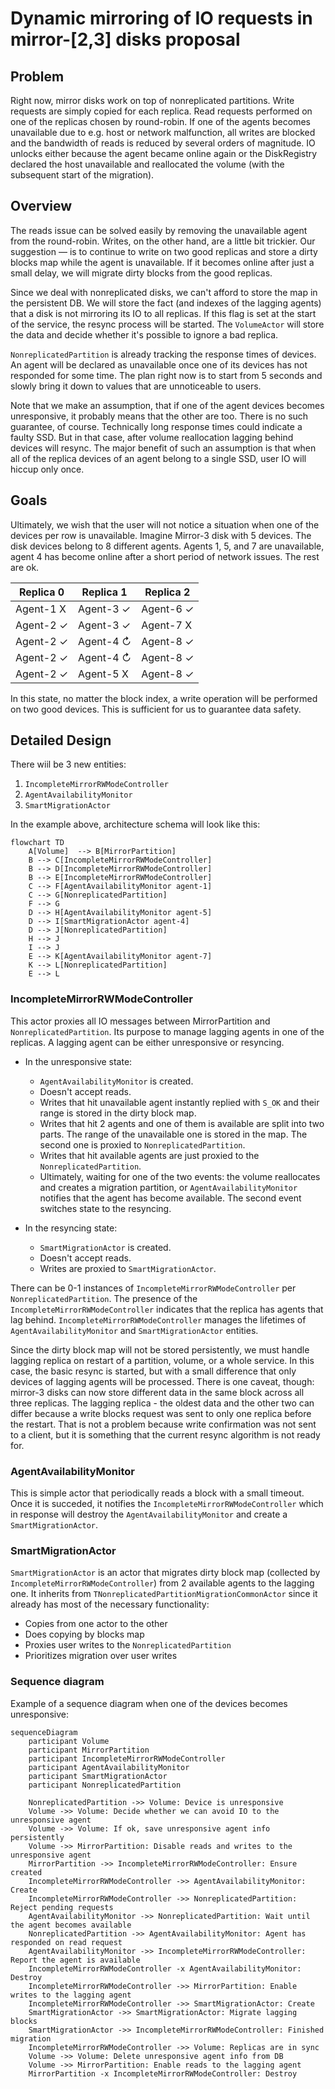 # Dynamic mirroring of IO requests in mirror-[2,3] disks proposal

## Problem

Right now, mirror disks work on top of nonreplicated partitions. Write requests are simply copied for each replica. Read requests performed on one of the replicas chosen by round-robin.
If one of the agents becomes unavailable due to e.g. host or network malfunction, all writes are blocked and the bandwidth of reads is reduced by several orders of magnitude. IO unlocks either because the agent became online again or the DiskRegistry declared the host unavailable and reallocated the volume (with the subsequent start of the migration).

## Overview

The reads issue can be solved easily by removing the unavailable agent from the round-robin. Writes, on the other hand, are a little bit trickier. Our suggestion — is to continue to write on two good replicas and store a dirty blocks map while the agent is unavailable. If it becomes online after just a small delay, we will migrate dirty blocks from the good replicas.

Since we deal with nonreplicated disks, we can't afford to store the map in the persistent DB. We will store the fact (and indexes of the lagging agents) that a disk is not mirroring its IO to all replicas. If this flag is set at the start of the service, the resync process will be started. The `VolumeActor` will store the data and decide whether it's possible to ignore a bad replica.

`NonreplicatedPartition` is already tracking the response times of devices. An agent will be declared as unavailable once one of its devices has not responded for some time. The plan right now is to start from 5 seconds and slowly bring it down to values that are unnoticeable to users.

Note that we make an assumption, that if one of the agent devices becomes unresponsive, it probably means that the other are too. There is no such guarantee, of course. Technically long response times could indicate a faulty SSD. But in that case, after volume reallocation lagging behind devices will resync.
The major benefit of such an assumption is that when all of the replica devices of an agent belong to a single SSD, user IO will hiccup only once.

## Goals

Ultimately, we wish that the user will not notice a situation when one of the devices per row is unavailable.
Imagine Mirror-3 disk with 5 devices. The disk devices belong to 8 different agents. Agents 1, 5, and 7 are unavailable, agent 4 has become online after a short period of network issues. The rest are ok.

| Replica 0    | Replica 1   | Replica 2 |
| ------------ | ----------- | --------- |
| Agent-1 X    | Agent-3 ✓   | Agent-6 ✓ |
| Agent-2 ✓    | Agent-3 ✓   | Agent-7 X |
| Agent-2 ✓    | Agent-4 ↻   | Agent-8 ✓ |
| Agent-2 ✓    | Agent-4 ↻   | Agent-8 ✓ |
| Agent-2 ✓    | Agent-5 X   | Agent-8 ✓ |

In this state, no matter the block index, a write operation will be performed on two good devices. This is sufficient for us to guarantee data safety.

## Detailed Design

There wiil be 3 new entities:
1) `IncompleteMirrorRWModeController`
2) `AgentAvailabilityMonitor`
3) `SmartMigrationActor`

In the example above, architecture schema will look like this:

```mermaid
flowchart TD
    A[Volume]  --> B[MirrorPartition]
    B --> C[IncompleteMirrorRWModeController]
    B --> D[IncompleteMirrorRWModeController]
    B --> E[IncompleteMirrorRWModeController]
    C --> F[AgentAvailabilityMonitor agent-1]
    C --> G[NonreplicatedPartition]
    F --> G
    D --> H[AgentAvailabilityMonitor agent-5]
    D --> I[SmartMigrationActor agent-4]
    D --> J[NonreplicatedPartition]
    H --> J
    I --> J
    E --> K[AgentAvailabilityMonitor agent-7]
    K --> L[NonreplicatedPartition]
    E --> L
```

### IncompleteMirrorRWModeController

This actor proxies all IO messages between MirrorPartition and `NonreplicatedPartition`. Its purpose to manage lagging agents in one of the replicas.
A lagging agent can be either unresponsive or resyncing.

- In the unresponsive state:
    - `AgentAvailabilityMonitor` is created.
    - Doesn't accept reads.
    - Writes that hit unavailable agent instantly replied with `S_OK` and their range is stored in the dirty block map.
    - Writes that hit 2 agents and one of them is available are split into two parts. The range of the unavailable one is stored in the map. The second one is proxied to `NonreplicatedPartition`.
    - Writes that hit available agents are just proxied to the `NonreplicatedPartition`.
    - Ultimately, waiting for one of the two events: the volume reallocates and creates a migration partition, or `AgentAvailabilityMonitor` notifies that the agent has become available. The second event switches state to the resyncing.

- In the resyncing state:
    - `SmartMigrationActor` is created.
    - Doesn't accept reads.
    - Writes are proxied to `SmartMigrationActor`.

There can be 0-1 instances of `IncompleteMirrorRWModeController` per `NonreplicatedPartition`. The presence of the `IncompleteMirrorRWModeController` indicates that the replica has agents that lag behind. `IncompleteMirrorRWModeController` manages the lifetimes of `AgentAvailabilityMonitor` and `SmartMigrationActor` entities.

Since the dirty block map will not be stored persistently, we must handle lagging replica on restart of a partition, volume, or a whole service. In this case, the basic resync is started, but with a small difference that only devices of lagging agents will be processed.
There is one caveat, though: mirror-3 disks can now store different data in the same block across all three replicas. The lagging replica - the oldest data and the other two can differ because a write blocks request was sent to only one replica before the restart. That is not a problem because write confirmation was not sent to a client, but it is something that the current resync algorithm is not ready for.

### AgentAvailabilityMonitor

This is simple actor that periodically reads a block with a small timeout. Once it is succeded, it notifies the `IncompleteMirrorRWModeController` which in response will destroy the `AgentAvailabilityMonitor` and create a `SmartMigrationActor`.

### SmartMigrationActor

`SmartMigrationActor` is an actor that migrates dirty block map (collected by `IncompleteMirrorRWModeController`) from 2 available agents to the lagging one. It inherits from `TNonreplicatedPartitionMigrationCommonActor` since it already has most of the necessary functionality:
- Copies from one actor to the other
- Does copying by blocks map
- Proxies user writes to the `NonreplicatedPartition`
- Prioritizes migration over user writes

### Sequence diagram

Example of a sequence diagram when one of the devices becomes unresponsive:
```mermaid
sequenceDiagram
    participant Volume
    participant MirrorPartition
    participant IncompleteMirrorRWModeController
    participant AgentAvailabilityMonitor
    participant SmartMigrationActor
    participant NonreplicatedPartition

    NonreplicatedPartition ->> Volume: Device is unresponsive
    Volume ->> Volume: Decide whether we can avoid IO to the unresponsive agent
    Volume ->> Volume: If ok, save unresponsive agent info persistently
    Volume ->> MirrorPartition: Disable reads and writes to the unresponsive agent
    MirrorPartition ->> IncompleteMirrorRWModeController: Ensure created
    IncompleteMirrorRWModeController ->> AgentAvailabilityMonitor: Create
    IncompleteMirrorRWModeController ->> NonreplicatedPartition: Reject pending requests
    AgentAvailabilityMonitor ->> NonreplicatedPartition: Wait until the agent becomes available
    NonreplicatedPartition ->> AgentAvailabilityMonitor: Agent has responded on read request
    AgentAvailabilityMonitor ->> IncompleteMirrorRWModeController: Report the agent is available
    IncompleteMirrorRWModeController -x AgentAvailabilityMonitor: Destroy
    IncompleteMirrorRWModeController ->> MirrorPartition: Enable writes to the lagging agent
    IncompleteMirrorRWModeController ->> SmartMigrationActor: Create
    SmartMigrationActor ->> SmartMigrationActor: Migrate lagging blocks
    SmartMigrationActor ->> IncompleteMirrorRWModeController: Finished migration
    IncompleteMirrorRWModeController ->> Volume: Replicas are in sync
    Volume ->> Volume: Delete unresponsive agent info from DB
    Volume ->> MirrorPartition: Enable reads to the lagging agent
    MirrorPartition -x IncompleteMirrorRWModeController: Destroy
```

